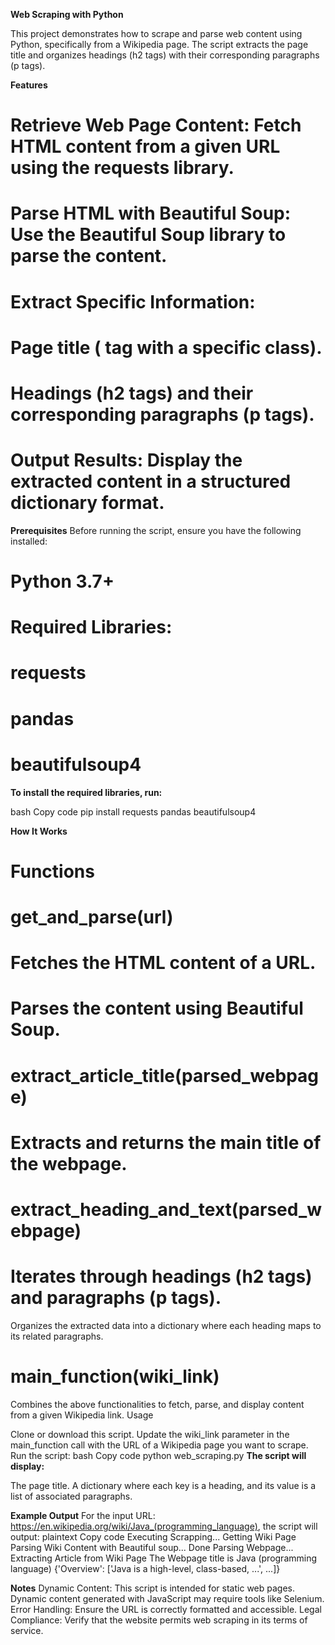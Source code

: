 **Web Scraping with Python**

This project demonstrates how to scrape and parse web content using Python, specifically from a Wikipedia page. 
The script extracts the page title and organizes headings (h2 tags) with their corresponding paragraphs (p tags).

**Features**

# Retrieve Web Page Content: Fetch HTML content from a given URL using the requests library.
# Parse HTML with Beautiful Soup: Use the Beautiful Soup library to parse the content.
# Extract Specific Information:
# Page title (<span> tag with a specific class).
# Headings (h2 tags) and their corresponding paragraphs (p tags).
# Output Results: Display the extracted content in a structured dictionary format.

**Prerequisites**
Before running the script, ensure you have the following installed:

# Python 3.7+
# Required Libraries:
# requests
# pandas
# beautifulsoup4

**To install the required libraries, run:**

bash
Copy code
pip install requests pandas beautifulsoup4


**How It Works**

# Functions
# get_and_parse(url)

# Fetches the HTML content of a URL.
# Parses the content using Beautiful Soup.
# extract_article_title(parsed_webpage)

# Extracts and returns the main title of the webpage.
# extract_heading_and_text(parsed_webpage)

# Iterates through headings (h2 tags) and paragraphs (p tags).
Organizes the extracted data into a dictionary where each heading maps to its related paragraphs.
# main_function(wiki_link)
Combines the above functionalities to fetch, parse, and display content from a given Wikipedia link.
Usage

Clone or download this script.
Update the wiki_link parameter in the main_function call with the URL of a Wikipedia page you want to scrape.
Run the script:
bash
Copy code
python web_scraping.py
**The script will display:**

The page title.
A dictionary where each key is a heading, and its value is a list of associated paragraphs.

**Example Output**
For the input URL: https://en.wikipedia.org/wiki/Java_(programming_language), the script will output:
plaintext
Copy code
Executing Scrapping...
Getting Wiki Page
Parsing Wiki Content with Beautiful soup...
Done Parsing Webpage...
Extracting Article from Wiki Page
The Webpage title is Java (programming language)
{'Overview': ['Java is a high-level, class-based, ...', ...]}

**Notes**
Dynamic Content: This script is intended for static web pages. Dynamic content generated with JavaScript may require tools like Selenium.
Error Handling: Ensure the URL is correctly formatted and accessible.
Legal Compliance: Verify that the website permits web scraping in its terms of service.


